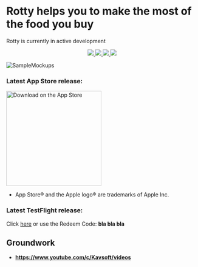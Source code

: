 # Rotty helps you to make the most of the food you buy

Rotty is currently in active development

<div align="center">
  <a href="https://github.com/scraptechguy/Rotty/actions">
    <img src="https://github.com/scraptechguy/Rotty/actions/workflows/ios.yml/badge.svg">
  </a>
  <a href="https://github.com/scraptechguy/Rotty/graphs/contributors">
    <img src="https://img.shields.io/github/contributors/scraptechguy/Rotty">
  </a>
  <a href="https://github.com/scraptechguy/Rotty/issues">
    <img src="https://img.shields.io/github/issues/scraptechguy/Rotty">
  </a>
  <a href="https://github.com/scraptechguy/Rotty/pulls">
    <img src="https://img.shields.io/github/issues-pr/scraptechguy/Rotty">
  </a>
</div>

![SampleMockups](https://user-images.githubusercontent.com/75474651/192730267-43100074-9af0-4a22-9499-5880ccfc4452.png)

### Latest App Store release: 

<a href="https://youtu.be/dQw4w9WgXcQ" target="_blank"> <img width="250" alt="Download on the App Store" src="https://ipfs.io/ipfs/bafkreifcn7c3ha4ae4wjf2ibtixlrncviktgqfft4kzag5znxciexh5zt4?filename=bpoouz.svg"> </a>

  - App Store® and the Apple logo® are trademarks of Apple Inc.

### Latest TestFlight release:

Click <a href="">here</a> or use the Redeem Code: <b>bla bla bla</b>

## Groundwork

+ <b>https://www.youtube.com/c/Kavsoft/videos</b>
